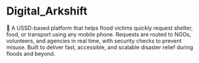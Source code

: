 # Digital_Arkshift
🌊 A USSD-based platform that helps flood victims quickly request shelter, food, or transport using any mobile phone. Requests are routed to NGOs, volunteers, and agencies in real time, with security checks to prevent misuse. Built to deliver fast, accessible, and scalable disaster relief during floods and beyond.
